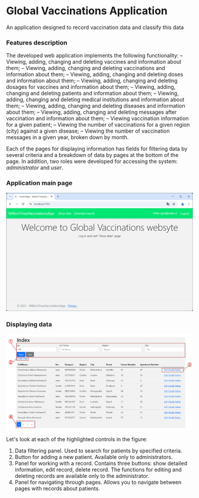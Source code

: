 # Global Vaccinations Application
An application designed to record vaccination data and classify this data

### Features description
The developed web application implements the following functionality:
  – Viewing, adding, changing and deleting vaccines and information about them;
  – Viewing, adding, changing and deleting vaccinations and information about them;
  – Viewing, adding, changing and deleting doses and information about them;
  – Viewing, adding, changing and deleting dosages for vaccines and information about them;
  – Viewing, adding, changing and deleting patients and information about them;
  – Viewing, adding, changing and deleting medical institutions and information about them;
  – Viewing, adding, changing and deleting diseases and information about them;
  – Viewing, adding, changing and deleting messages after vaccination and information about them;
  – Viewing vaccination information for a given patient;
  – Viewing the number of vaccinations for a given region (city) against a given disease;
  – Viewing the number of vaccination messages in a given year, broken down by month.
  
Each of the pages for displaying information has fields for filtering data by several criteria and a breakdown of data by pages at the bottom of the page.
In addition, two roles were developed for accessing the system: *administrator* and *user*.

### Application main page
![Application main page](vaccinations_1.png)

### Displaying data
![Records list page](vaccinations_2.png)

Let's look at each of the highlighted controls in the figure:
  1. Data filtering panel. Used to search for patients by specified criteria.
  2. Button for adding a new patient. Available only to administrators.
  3. Panel for working with a record. Contains three buttons: show detailed information, edit record, delete record. The functions for editing and deleting records are available only to the administrator.
  4. Panel for navigating through pages. Allows you to navigate between pages with records about patients.
